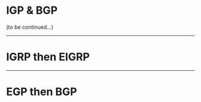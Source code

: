 # IGP & BGP

(to be continued...)

------------------
# IGRP then EIGRP


------------------
# EGP then BGP

